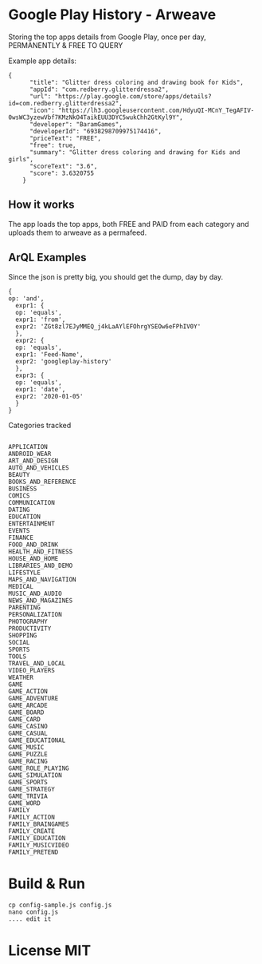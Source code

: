 # Google Play History - Arweave

Storing the top apps details from Google Play, once per day, PERMANENTLY & FREE TO QUERY

Example app details:

```
{
      "title": "Glitter dress coloring and drawing book for Kids",
      "appId": "com.redberry.glitterdressa2",
      "url": "https://play.google.com/store/apps/details?id=com.redberry.glitterdressa2",
      "icon": "https://lh3.googleusercontent.com/HdyuQI-MCnY_TegAFIV-0wsWC3yzewVbf7KMzNkO4TaikEUU3DYC5wukChh2GtKyl9Y",
      "developer": "BaramGames",
      "developerId": "6938298709975174416",
      "priceText": "FREE",
      "free": true,
      "summary": "Glitter dress coloring and drawing for Kids and girls",
      "scoreText": "3.6",
      "score": 3.6320755
    }
```

## How it works

The app loads the top apps, both FREE and PAID from each category and uploads them to arweave as a permafeed.

## ArQL Examples

Since the json is pretty big, you should get the dump, day by day.

```
{
op: 'and',
  expr1: {
  op: 'equals',
  expr1: 'from',
  expr2: 'ZGt8zl7EJyMMEQ_j4kLaAYlEFOhrgYSEOw6eFPhIV0Y'
  },
  expr2: {
  op: 'equals',
  expr1: 'Feed-Name',
  expr2: 'googleplay-history'
  },
  expr3: {
  op: 'equals',
  expr1: 'date',
  expr2: '2020-01-05'
  }
}
```

Categories tracked

```

APPLICATION
ANDROID_WEAR
ART_AND_DESIGN
AUTO_AND_VEHICLES
BEAUTY
BOOKS_AND_REFERENCE
BUSINESS
COMICS
COMMUNICATION
DATING
EDUCATION
ENTERTAINMENT
EVENTS
FINANCE
FOOD_AND_DRINK
HEALTH_AND_FITNESS
HOUSE_AND_HOME
LIBRARIES_AND_DEMO
LIFESTYLE
MAPS_AND_NAVIGATION
MEDICAL
MUSIC_AND_AUDIO
NEWS_AND_MAGAZINES
PARENTING
PERSONALIZATION
PHOTOGRAPHY
PRODUCTIVITY
SHOPPING
SOCIAL
SPORTS
TOOLS
TRAVEL_AND_LOCAL
VIDEO_PLAYERS
WEATHER
GAME
GAME_ACTION
GAME_ADVENTURE
GAME_ARCADE
GAME_BOARD
GAME_CARD
GAME_CASINO
GAME_CASUAL
GAME_EDUCATIONAL
GAME_MUSIC
GAME_PUZZLE
GAME_RACING
GAME_ROLE_PLAYING
GAME_SIMULATION
GAME_SPORTS
GAME_STRATEGY
GAME_TRIVIA
GAME_WORD
FAMILY
FAMILY_ACTION
FAMILY_BRAINGAMES
FAMILY_CREATE
FAMILY_EDUCATION
FAMILY_MUSICVIDEO
FAMILY_PRETEND

```

# Build & Run

```
cp config-sample.js config.js
nano config.js
.... edit it
```

# License MIT
